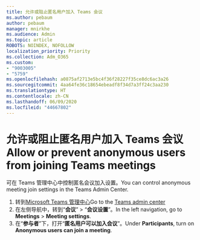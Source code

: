 ```yaml
---
title: 允许或阻止匿名用户加入 Teams 会议
ms.author: pebaum
author: pebaum
manager: mnirkhe
ms.audience: Admin
ms.topic: article
ROBOTS: NOINDEX, NOFOLLOW
localization_priority: Priority
ms.collection: Adm_O365
ms.custom:
- "9003005"
- "5759"
ms.openlocfilehash: a0875af2713e5bc4f36f28227f35ce8dc6ac3a26
ms.sourcegitcommit: 4aa64fe36c18654ebeadf8f34d7a3ff24c3aa230
ms.translationtype: HT
ms.contentlocale: zh-CN
ms.lasthandoff: 06/09/2020
ms.locfileid: "44667802"
---
```

# <a name="allow-or-prevent-anonymous-users-from-joining-teams-meetings"></a><span data-ttu-id="aa963-102">允许或阻止匿名用户加入 Teams 会议</span><span class="sxs-lookup"><span data-stu-id="aa963-102">Allow or prevent anonymous users from joining Teams meetings</span></span>

<span data-ttu-id="aa963-103">可在 Teams 管理中心中控制匿名会议加入设置。</span><span class="sxs-lookup"><span data-stu-id="aa963-103">You can control anonymous meeting join settings in the Teams Admin Center.</span></span>

1.  <span data-ttu-id="aa963-104">转到[Microsoft Teams 管理中心](https://admin.teams.microsoft.com)</span><span class="sxs-lookup"><span data-stu-id="aa963-104">Go to the [Teams admin center](https://admin.teams.microsoft.com)</span></span>
2.  <span data-ttu-id="aa963-105">在左侧导航中，转到“**会议**”  >  “**会议设置**”。</span><span class="sxs-lookup"><span data-stu-id="aa963-105">In the left navigation, go to  **Meetings**  >  **Meeting settings**.</span></span>
3.  <span data-ttu-id="aa963-106">在“**参与者**”下，打开“**匿名用户可以加入会议**”。</span><span class="sxs-lookup"><span data-stu-id="aa963-106">Under  **Participants**, turn on  **Anonymous users can join a meeting**.</span></span>